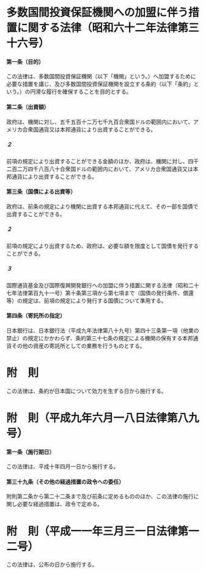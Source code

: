 # 多数国間投資保証機関への加盟に伴う措置に関する法律（昭和六十二年法律第三十六号）
#### 第一条（目的）
この法律は、多数国間投資保証機関（以下「機関」という。）へ加盟するために必要な措置を講じ、及び多数国間投資保証機関を設立する条約（以下「条約」という。）の円滑な履行を確保することを目的とする。
#### 第二条（出資額）
政府は、機関に対し、五千五百十二万七千九百合衆国ドルの範囲内において、アメリカ合衆国通貨又は本邦通貨により出資することができる。
##### ２
前項の規定により出資することができる金額のほか、政府は、機関に対し、四千二百二万四千八百八十合衆国ドルの範囲内において、アメリカ合衆国通貨又は本邦通貨により出資することができる。
#### 第三条（国債による出資等）
政府は、前条の規定により機関に出資する本邦通貨に代えて、その一部を国債で出資することができる。
##### ２
前項の規定により出資するため、政府は、必要な額を限度として国債を発行することができる。
##### ３
国際通貨基金及び国際復興開発銀行への加盟に伴う措置に関する法律（昭和二十七年法律第百九十一号）第十条第三項から第七項まで（国債の発行条件、償還等）の規定は、前項の規定により発行する国債について準用する。
#### 第四条（寄託所の指定）
日本銀行は、日本銀行法（平成九年法律第八十九号）第四十三条第一項（他業の禁止）の規定にかかわらず、条約第三十七条の規定による機関の保有する本邦通貨その他の資産の寄託所としての業務を行うものとする。
# 附　則
この法律は、条約が日本国について効力を生ずる日から施行する。
# 附　則（平成九年六月一八日法律第八九号）
#### 第一条（施行期日）
この法律は、平成十年四月一日から施行する。
#### 第三十九条（その他の経過措置の政令への委任）
附則第二条から第二十二条まで及び前条に定めるもののほか、この法律の施行に関し必要な経過措置は、政令で定める。
# 附　則（平成一一年三月三一日法律第一二号）
この法律は、公布の日から施行する。

